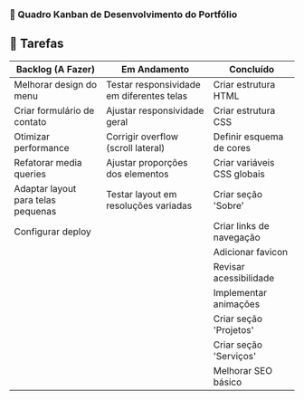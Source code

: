 ### 📌 Quadro Kanban de Desenvolvimento do Portfólio  

## 📝 Tarefas  
| **Backlog (A Fazer)**              | **Em Andamento**                     | **Concluído**                            |  
|-----------------------------------|--------------------------------------|--------------------------------------------|  
| Melhorar design do menu           | Testar responsividade em diferentes telas | Criar estrutura HTML                 |  
| Criar formulário de contato       | Ajustar responsividade geral          | Criar estrutura CSS                        |  
| Otimizar performance              | Corrigir overflow (scroll lateral)   | Definir esquema de cores                  |  
| Refatorar media queries           | Ajustar proporções dos elementos      | Criar variáveis CSS globais               |  
| Adaptar layout para telas pequenas| Testar layout em resoluções variadas | Criar seção 'Sobre'                     |  
| Configurar deploy                 |                                    | Criar links de navegação                 |  
|                                   |                                    | Adicionar favicon                         |  
|                                   |                                    | Revisar acessibilidade                    |  
|                                   |                                    | Implementar animações                    |  
|                                   |                                    | Criar seção 'Projetos'                   |  
|                                   |                                    | Criar seção 'Serviços'                   |  
|                                   |                                    | Melhorar SEO básico                       |  

